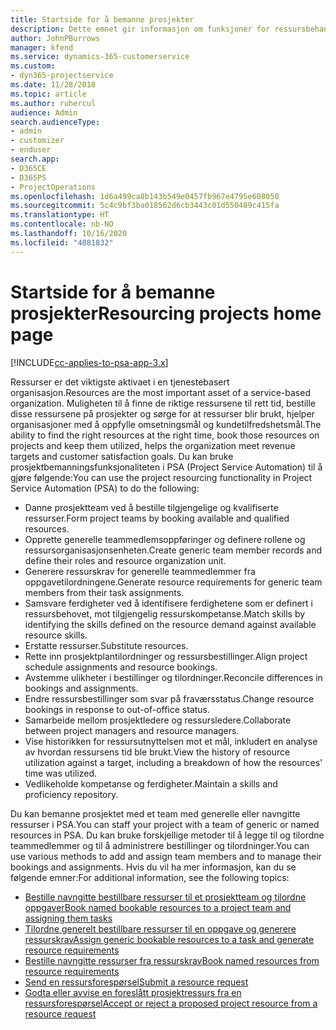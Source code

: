 ```yaml
---
title: Startside for å bemanne prosjekter
description: Dette emnet gir informasjon om funksjoner for ressursbehandling i Project Service Automation (PSA) for Dynamics 365.
author: JohnPBurrows
manager: kfend
ms.service: dynamics-365-customerservice
ms.custom:
- dyn365-projectservice
ms.date: 11/28/2018
ms.topic: article
ms.author: ruhercul
audience: Admin
search.audienceType:
- admin
- customizer
- enduser
search.app:
- D365CE
- D365PS
- ProjectOperations
ms.openlocfilehash: 1d6a499ca8b143b549e0457fb967e4795e608050
ms.sourcegitcommit: 5c4c9bf3ba018562d6cb3443c01d550489c415fa
ms.translationtype: HT
ms.contentlocale: nb-NO
ms.lasthandoff: 10/16/2020
ms.locfileid: "4081832"
---
```

# <a name="resourcing-projects-home-page"></a><span data-ttu-id="f9e07-103">Startside for å bemanne prosjekter</span><span class="sxs-lookup"><span data-stu-id="f9e07-103">Resourcing projects home page</span></span>

[!INCLUDE[cc-applies-to-psa-app-3.x](../includes/cc-applies-to-psa-app-3x.md)]

<span data-ttu-id="f9e07-104">Ressurser er det viktigste aktivaet i en tjenestebasert organisasjon.</span><span class="sxs-lookup"><span data-stu-id="f9e07-104">Resources are the most important asset of a service-based organization.</span></span> <span data-ttu-id="f9e07-105">Muligheten til å finne de riktige ressursene til rett tid, bestille disse ressursene på prosjekter og sørge for at ressurser blir brukt, hjelper organisasjoner med å oppfylle omsetningsmål og kundetilfredshetsmål.</span><span class="sxs-lookup"><span data-stu-id="f9e07-105">The ability to find the right resources at the right time, book those resources on projects and keep them utilized, helps the organization meet revenue targets and customer satisfaction goals.</span></span> <span data-ttu-id="f9e07-106">Du kan bruke prosjektbemanningsfunksjonaliteten i PSA (Project Service Automation) til å gjøre følgende:</span><span class="sxs-lookup"><span data-stu-id="f9e07-106">You can use the project resourcing functionality in Project Service Automation (PSA) to do the following:</span></span>

- <span data-ttu-id="f9e07-107">Danne prosjektteam ved å bestille tilgjengelige og kvalifiserte ressurser.</span><span class="sxs-lookup"><span data-stu-id="f9e07-107">Form project teams by booking available and qualified resources.</span></span>
- <span data-ttu-id="f9e07-108">Opprette generelle teammedlemsoppføringer og definere rollene og ressursorganisasjonsenheten.</span><span class="sxs-lookup"><span data-stu-id="f9e07-108">Create generic team member records and define their roles and resource organization unit.</span></span>
- <span data-ttu-id="f9e07-109">Generere ressurskrav for generelle teammedlemmer fra oppgavetilordningene.</span><span class="sxs-lookup"><span data-stu-id="f9e07-109">Generate resource requirements for generic team members from their task assignments.</span></span>
- <span data-ttu-id="f9e07-110">Samsvare ferdigheter ved å identifisere ferdighetene som er definert i ressursbehovet, mot tilgjengelig ressurskompetanse.</span><span class="sxs-lookup"><span data-stu-id="f9e07-110">Match skills by identifying the skills defined on the resource demand against available resource skills.</span></span>
- <span data-ttu-id="f9e07-111">Erstatte ressurser.</span><span class="sxs-lookup"><span data-stu-id="f9e07-111">Substitute resources.</span></span>
- <span data-ttu-id="f9e07-112">Rette inn prosjektplantilordninger og ressursbestillinger.</span><span class="sxs-lookup"><span data-stu-id="f9e07-112">Align project schedule assignments and resource bookings.</span></span>
- <span data-ttu-id="f9e07-113">Avstemme ulikheter i bestillinger og tilordninger.</span><span class="sxs-lookup"><span data-stu-id="f9e07-113">Reconcile differences in bookings and assignments.</span></span>
- <span data-ttu-id="f9e07-114">Endre ressursbestillinger som svar på fraværsstatus.</span><span class="sxs-lookup"><span data-stu-id="f9e07-114">Change resource bookings in response to out-of-office status.</span></span>
- <span data-ttu-id="f9e07-115">Samarbeide mellom prosjektledere og ressursledere.</span><span class="sxs-lookup"><span data-stu-id="f9e07-115">Collaborate between project managers and resource managers.</span></span>
- <span data-ttu-id="f9e07-116">Vise historikken for ressursutnyttelsen mot et mål, inkludert en analyse av hvordan ressursens tid ble brukt.</span><span class="sxs-lookup"><span data-stu-id="f9e07-116">View the history of resource utilization against a target, including a breakdown of how the resources' time was utilized.</span></span>
- <span data-ttu-id="f9e07-117">Vedlikeholde kompetanse og ferdigheter.</span><span class="sxs-lookup"><span data-stu-id="f9e07-117">Maintain a skills and proficiency repository.</span></span>


<span data-ttu-id="f9e07-118">Du kan bemanne prosjektet med et team med generelle eller navngitte ressurser i PSA.</span><span class="sxs-lookup"><span data-stu-id="f9e07-118">You can staff your project with a team of generic or named resources in PSA.</span></span> <span data-ttu-id="f9e07-119">Du kan bruke forskjellige metoder til å legge til og tilordne teammedlemmer og til å administrere bestillinger og tilordninger.</span><span class="sxs-lookup"><span data-stu-id="f9e07-119">You can use various methods to add and assign team members and to manage their bookings and assignments.</span></span> <span data-ttu-id="f9e07-120">Hvis du vil ha mer informasjon, kan du se følgende emner:</span><span class="sxs-lookup"><span data-stu-id="f9e07-120">For additional information, see the following topics:</span></span>

- [<span data-ttu-id="f9e07-121">Bestille navngitte bestillbare ressurser til et prosjektteam og tilordne oppgaver</span><span class="sxs-lookup"><span data-stu-id="f9e07-121">Book named bookable resources to a project team and assigning them tasks</span></span>](assign-named-bookable-resource.md)
- [<span data-ttu-id="f9e07-122">Tilordne generelt bestillbare ressurser til en oppgave og generere ressurskrav</span><span class="sxs-lookup"><span data-stu-id="f9e07-122">Assign generic bookable resources to a task and generate resource requirements</span></span>](assign-generic-bookable-resource.md)
- [<span data-ttu-id="f9e07-123">Bestille navngitte ressurser fra ressurskrav</span><span class="sxs-lookup"><span data-stu-id="f9e07-123">Book named resources from resource requirements</span></span>](book-named-resource.md)
- [<span data-ttu-id="f9e07-124">Send en ressursforespørsel</span><span class="sxs-lookup"><span data-stu-id="f9e07-124">Submit a resource request</span></span>](submit-resource-request.md)
- [<span data-ttu-id="f9e07-125">Godta eller avvise en foreslått prosjektressurs fra en ressursforespørsel</span><span class="sxs-lookup"><span data-stu-id="f9e07-125">Accept or reject a proposed project resource from a resource request</span></span>](accept-reject-proposed-resource.md)

